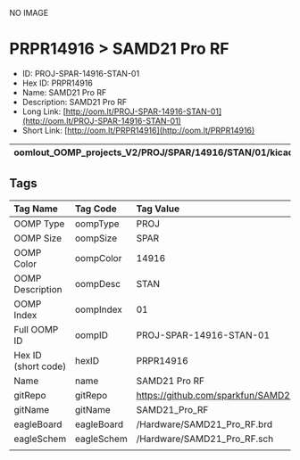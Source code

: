 


  
NO IMAGE  
# PRPR14916 > SAMD21 Pro RF

- ID: PROJ-SPAR-14916-STAN-01
- Hex ID: PRPR14916
- Name: SAMD21 Pro RF
- Description: SAMD21 Pro RF
- Long Link: [http://oom.lt/PROJ-SPAR-14916-STAN-01](http://oom.lt/PROJ-SPAR-14916-STAN-01)
- Short Link: [http://oom.lt/PRPR14916](http://oom.lt/PRPR14916)
  

|oomlout_OOMP_projects_V2/PROJ/SPAR/14916/STAN/01/kicadPcb3dFront.png|oomlout_OOMP_projects_V2/PROJ/SPAR/14916/STAN/01/kicadPcb3dBack.png|oomlout_OOMP_projects_V2/PROJ/SPAR/14916/STAN/01/kicadPcb3d.png||
| :---: | :---: | :---: | :---: |

## Tags
  

|Tag Name|Tag Code|Tag Value|
| :--- | :--- | :--- |
|OOMP Type|oompType|PROJ|
|OOMP Size|oompSize|SPAR|
|OOMP Color|oompColor|14916|
|OOMP Description|oompDesc|STAN|
|OOMP Index|oompIndex|01|
|Full OOMP ID|oompID|PROJ-SPAR-14916-STAN-01|
|Hex ID (short code)|hexID|PRPR14916|
|Name|name|SAMD21 Pro RF|
|gitRepo|gitRepo|https://github.com/sparkfun/SAMD21_Pro_RF|
|gitName|gitName|SAMD21_Pro_RF|
|eagleBoard|eagleBoard|/Hardware/SAMD21_Pro_RF.brd|
|eagleSchem|eagleSchem|/Hardware/SAMD21_Pro_RF.sch|
||||
